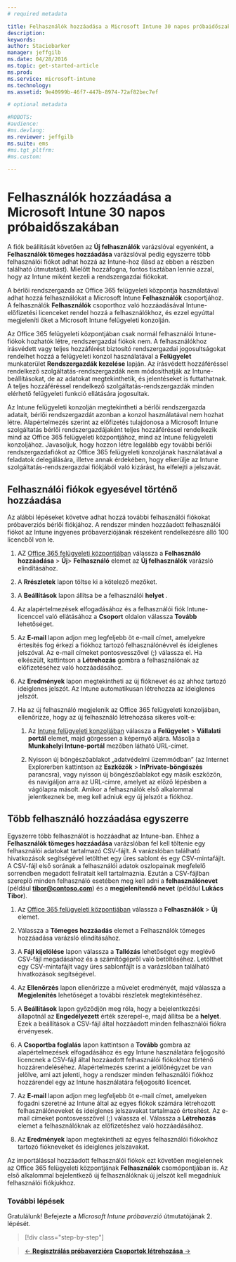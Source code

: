 ```yaml
---
# required metadata

title: Felhasználók hozzáadása a Microsoft Intune 30 napos próbaidőszakában | Microsoft Intune
description:
keywords:
author: Staciebarker
manager: jeffgilb
ms.date: 04/28/2016
ms.topic: get-started-article
ms.prod:
ms.service: microsoft-intune
ms.technology:
ms.assetid: 9e40999b-46f7-447b-8974-72af82bec7ef

# optional metadata

#ROBOTS:
#audience:
#ms.devlang:
ms.reviewer: jeffgilb
ms.suite: ems
#ms.tgt_pltfrm:
#ms.custom:

---
```


# Felhasználók hozzáadása a Microsoft Intune 30 napos próbaidőszakában
A fiók beállítását követően az **Új felhasználók** varázslóval egyenként, a **Felhasználók tömeges hozzáadása** varázslóval pedig egyszerre több felhasználói fiókot adhat hozzá az Intune-hoz (lásd az ebben a részben található útmutatást).  Mielőtt hozzáfogna, fontos tisztában lennie azzal, hogy az Intune miként kezeli a rendszergazdai fiókokat.

A bérlői rendszergazda az Office 365 felügyeleti központja használatával adhat hozzá felhasználókat a Microsoft Intune **Felhasználók** csoportjához. A felhasználók  **Felhasználók** csoporthoz való hozzáadásával Intune-előfizetési licenceket rendel hozzá a felhasználókhoz, és ezzel egyúttal megjeleníti őket a Microsoft Intune felügyeleti konzolján.

Az Office 365 felügyeleti központjában csak normál felhasználói Intune-fiókok hozhatók létre, rendszergazdai fiókok nem. A felhasználókhoz írásvédett vagy teljes hozzáférést biztosító rendszergazdai jogosultságokat rendelhet hozzá a felügyeleti konzol használatával a **Felügyelet** munkaterület **Rendszergazdák kezelése** lapján. Az írásvédett hozzáféréssel rendelkező szolgáltatás-rendszergazdák nem módosíthatják az Intune-beállításokat, de az adatokat megtekinthetik, és jelentéseket is futtathatnak. A teljes hozzáféréssel rendelkező szolgáltatás-rendszergazdák minden elérhető felügyeleti funkció ellátására jogosultak.

Az Intune felügyeleti konzolján megtekintheti a bérlői rendszergazda adatait, bérlői rendszergazdát azonban a konzol használatával nem hozhat létre. Alapértelmezés szerint az előfizetés tulajdonosa a Microsoft Intune szolgáltatás bérlői rendszergazdájaként teljes hozzáféréssel rendelkezik mind az Office 365 felügyeleti központjához, mind az Intune felügyeleti konzoljához. Javasoljuk, hogy hozzon létre legalább egy további bérlői rendszergazdafiókot az Office 365 felügyeleti konzoljának használatával a feladatok delegálására, illetve annak érdekében, hogy elkerülje az Intune szolgáltatás-rendszergazdai fiókjából való kizárást, ha elfelejti a jelszavát.

## Felhasználói fiókok egyesével történő hozzáadása
Az alábbi lépéseket követve adhat hozzá további felhasználói fiókokat próbaverziós bérlői fiókjához. A rendszer minden hozzáadott felhasználói fiókot az Intune ingyenes próbaverziójának részeként rendelkezésre álló 100 licencből von le.

1.  AZ [Office 365 felügyeleti központjában](http://go.microsoft.com/fwlink/?LinkID=787455) válassza a **Felhasználó hozzáadása** &gt; **Új**&gt; **Felhasználó** elemet az **Új felhasználók** varázsló elindításához.

2.  A **Rrészletek** lapon töltse ki a kötelező mezőket.

3.  A **Beállítások** lapon állítsa be a felhasználói **helyet** .

4.  Az alapértelmezések elfogadásához és a felhasználói fiók Intune-licenccel való ellátásához a **Csoport** oldalon válassza **Tovább** lehetőséget.

5.  Az **E-mail** lapon adjon meg legfeljebb öt e-mail címet, amelyekre értesítés fog érkezi a fiókhoz tartozó felhasználónévvel és ideiglenes jelszóval. Az e-mail címeket pontosvesszővel (;) válassza el. Ha elkészült, kattintson a **Létrehozás** gombra a felhasználónak az előfizetéséhez való hozzáadásához.

6.  Az **Eredmények** lapon megtekintheti az új fióknevet és az ahhoz tartozó ideiglenes jelszót. Az Intune automatikusan létrehozza az ideiglenes jelszót.

7.  Ha az új felhasználó megjelenik az Office 365 felügyeleti konzoljában, ellenőrizze, hogy az új felhasználó létrehozása sikeres volt-e:

    1.  Az [Intune felügyeleti konzoljában](https://manage.microsoft.com/) válassza a **Felügyelet** &gt; **Vállalati portál** elemet, majd görgessen a képernyő aljára. Másolja a **Munkahelyi Intune-portál** mezőben látható URL-címet.

    2.  Nyisson új böngészőablakot „adatvédelmi üzemmódban” (az Internet Explorerben kattintson az **Eszközök** &gt; **InPrivate-böngészés** parancsra), vagy nyisson új böngészőablakot egy másik eszközön, és navigáljon arra az URL-címre, amelyet az előző lépésben a vágólapra másolt. Amikor a felhasználók első alkalommal jelentkeznek be, meg kell adniuk egy új jelszót a fiókhoz.

## Több felhasználó hozzáadása egyszerre
Egyszerre több felhasználót is hozzáadhat az Intune-ban. Ehhez a **Felhasználók tömeges hozzáadása** varázslóban fel kell töltenie egy felhasználói adatokat tartalmazó CSV-fájlt. A varázslóban található hivatkozások segítségével letölthet egy üres sablont és egy CSV-mintafájlt. A CSV-fájl első sorának a felhasználói adatok oszlopainak megfelelő sorrendben megadott feliratait kell tartalmaznia. Ezután a CSV-fájlban szereplő minden felhasználó esetében meg kell adni a **felhasználónevet** (például **tibor@contoso.com**) és a **megjelenítendő nevet** (például **Lukács Tibor**).

1.  Az [Office 365 felügyeleti központjában](http://go.microsoft.com/fwlink/?LinkID=787455) válassza a **Felhasználók** &gt; **Új** elemet.

2.  Válassza a **Tömeges hozzáadás** elemet a Felhasználók tömeges hozzáadása varázsló elindításához.

3.  A **Fájl kijelölése** lapon válassza a **Tallózás** lehetőséget egy meglévő CSV-fájl megadásához és a számítógépről való betöltéséhez. Letölthet egy CSV-mintafájlt vagy üres sablonfájlt is a varázslóban található hivatkozások segítségével.

4.  Az **Ellenőrzés** lapon ellenőrizze a művelet eredményét, majd válassza a **Megjelenítés** lehetőséget a további részletek megtekintéséhez.

5.  A **Beállítások** lapon győződjön meg róla, hogy a bejelentkezési állapotnál az **Engedélyezett** érték szerepel-e, majd állítsa be a **helyet**. Ezek a beállítások a CSV-fájl által hozzáadott minden felhasználói fiókra érvényesek.

6.  A **Csoportba foglalás** lapon kattintson a **Tovább** gombra az alapértelmezések elfogadásához és egy Intune használatára feljogosító licencnek a CSV-fájl által hozzáadott felhasználói fiókokhoz történő hozzárendeléséhez. Alapértelmezés szerint a jelölőnégyzet be van jelölve, ami azt jelenti, hogy a rendszer minden felhasználói fiókhoz hozzárendel egy az Intune használatára feljogosító licencet.

7.  Az **E-mail** lapon adjon meg legfeljebb öt e-mail címet, amelyeken fogadni szeretné az Intune által az egyes fiókok számára létrehozott felhasználóneveket és ideiglenes jelszavakat tartalmazó értesítést. Az e-mail címeket pontosvesszővel (;) válassza el. Válassza a **Létrehozás** elemet a felhasználóknak az előfizetéshez való hozzáadásához.

8.  Az **Eredmények** lapon megtekintheti az egyes felhasználói fiókokhoz tartozó fiókneveket és ideiglenes jelszavakat.

Az importálással hozzáadott felhasználói fiókok ezt követően megjelennek az Office 365 felügyeleti központjának **Felhasználók** csomópontjában is. Az első alkalommal bejelentkező új felhasználóknak új jelszót kell megadniuk felhasználói fiókjukhoz.

### További lépések
Gratulálunk! Befejezte a *Microsoft Intune próbaverzió* útmutatójának 2. lépését.

>[!div class="step-by-step"]

>[&larr; **Regisztrálás próbaverzióra**](.\get-started-with-a-30-day-trial-of-microsoft-intune-step-1.md)     [**Csoportok létrehozása** &rarr;](.\get-started-with-a-30-day-trial-of-microsoft-intune-step-3.md)  


<!--HONumber=Jun16_HO1-->


